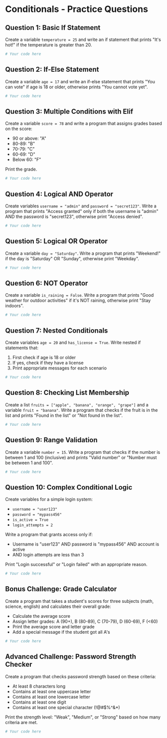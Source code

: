# Conditionals - Practice Questions

## Question 1: Basic If Statement
Create a variable `temperature = 25` and write an if statement that prints "It's hot!" if the temperature is greater than 20.

```python
# Your code here
```

## Question 2: If-Else Statement
Create a variable `age = 17` and write an if-else statement that prints "You can vote" if age is 18 or older, otherwise prints "You cannot vote yet".

```python
# Your code here
```

## Question 3: Multiple Conditions with Elif
Create a variable `score = 78` and write a program that assigns grades based on the score:
- 90 or above: "A"
- 80-89: "B"
- 70-79: "C"
- 60-69: "D"
- Below 60: "F"

Print the grade.

```python
# Your code here
```

## Question 4: Logical AND Operator
Create variables `username = "admin"` and `password = "secret123"`. Write a program that prints "Access granted" only if both the username is "admin" AND the password is "secret123", otherwise print "Access denied".

```python
# Your code here
```

## Question 5: Logical OR Operator
Create a variable `day = "Saturday"`. Write a program that prints "Weekend!" if the day is "Saturday" OR "Sunday", otherwise print "Weekday".

```python
# Your code here
```

## Question 6: NOT Operator
Create a variable `is_raining = False`. Write a program that prints "Good weather for outdoor activities" if it's NOT raining, otherwise print "Stay indoors".

```python
# Your code here
```

## Question 7: Nested Conditionals
Create variables `age = 20` and `has_license = True`. Write nested if statements that:
1. First check if age is 18 or older
2. If yes, check if they have a license
3. Print appropriate messages for each scenario

```python
# Your code here
```

## Question 8: Checking List Membership
Create a list `fruits = ["apple", "banana", "orange", "grape"]` and a variable `fruit = "banana"`. Write a program that checks if the fruit is in the list and prints "Found in the list" or "Not found in the list".

```python
# Your code here
```

## Question 9: Range Validation
Create a variable `number = 15`. Write a program that checks if the number is between 1 and 100 (inclusive) and prints "Valid number" or "Number must be between 1 and 100".

```python
# Your code here
```

## Question 10: Complex Conditional Logic
Create variables for a simple login system:
- `username = "user123"`
- `password = "mypass456"`
- `is_active = True`
- `login_attempts = 2`

Write a program that grants access only if:
- Username is "user123" AND password is "mypass456" AND account is active
- AND login attempts are less than 3

Print "Login successful" or "Login failed" with an appropriate reason.

```python
# Your code here
```

## Bonus Challenge: Grade Calculator
Create a program that takes a student's scores for three subjects (math, science, english) and calculates their overall grade:

- Calculate the average score
- Assign letter grades: A (90+), B (80-89), C (70-79), D (60-69), F (<60)
- Print the average score and letter grade
- Add a special message if the student got all A's

```python
# Your code here
```

## Advanced Challenge: Password Strength Checker
Create a program that checks password strength based on these criteria:
- At least 8 characters long
- Contains at least one uppercase letter
- Contains at least one lowercase letter
- Contains at least one digit
- Contains at least one special character (!@#$%^&*)

Print the strength level: "Weak", "Medium", or "Strong" based on how many criteria are met.

```python
# Your code here
```
